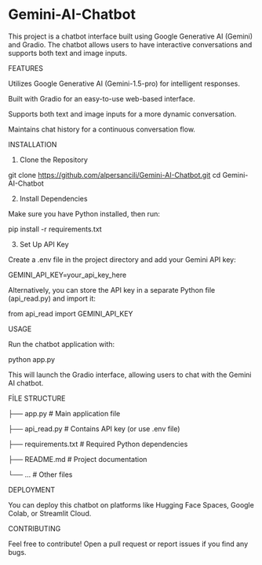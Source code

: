 # Gemini-AI-Chatbot
This project is a chatbot interface built using Google Generative AI (Gemini) and Gradio. The chatbot allows users to have interactive conversations and supports both text and image inputs.

FEATURES

Utilizes Google Generative AI (Gemini-1.5-pro) for intelligent responses.

Built with Gradio for an easy-to-use web-based interface.

Supports both text and image inputs for a more dynamic conversation.

Maintains chat history for a continuous conversation flow.

INSTALLATION

1. Clone the Repository

git clone https://github.com/alpersancili/Gemini-AI-Chatbot.git
cd Gemini-AI-Chatbot

2. Install Dependencies

Make sure you have Python installed, then run:

pip install -r requirements.txt

3. Set Up API Key

Create a .env file in the project directory and add your Gemini API key:

GEMINI_API_KEY=your_api_key_here

Alternatively, you can store the API key in a separate Python file (api_read.py) and import it:

from api_read import GEMINI_API_KEY

USAGE

Run the chatbot application with:

python app.py

This will launch the Gradio interface, allowing users to chat with the Gemini AI chatbot.

FİLE STRUCTURE

├── app.py              # Main application file

├── api_read.py         # Contains API key (or use .env file)

├── requirements.txt    # Required Python dependencies

├── README.md           # Project documentation

└── ...                 # Other files

DEPLOYMENT

You can deploy this chatbot on platforms like Hugging Face Spaces, Google Colab, or Streamlit Cloud.

CONTRIBUTING

Feel free to contribute! Open a pull request or report issues if you find any bugs.

